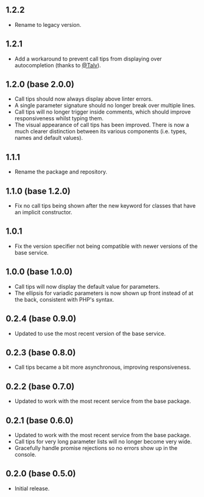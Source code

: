 ## 1.2.2
* Rename to legacy version.

## 1.2.1
* Add a workaround to prevent call tips from displaying over autocompletion (thanks to [@Talv](https://github.com/Talv)).

## 1.2.0 (base 2.0.0)
* Call tips should now always display above linter errors.
* A single parameter signature should no longer break over multiple lines.
* Call tips will no longer trigger inside comments, which should improve responsiveness whilst typing them.
* The visual appearance of call tips has been improved. There is now a much clearer distinction between its various components (i.e. types, names and default values).

## 1.1.1
* Rename the package and repository.

## 1.1.0 (base 1.2.0)
* Fix no call tips being shown after the new keyword for classes that have an implicit constructor.

## 1.0.1
* Fix the version specifier not being compatible with newer versions of the base service.

## 1.0.0 (base 1.0.0)
* Call tips will now display the default value for parameters.
* The ellipsis for variadic parameters is now shown up front instead of at the back, consistent with PHP's syntax.

## 0.2.4 (base 0.9.0)
* Updated to use the most recent version of the base service.

## 0.2.3 (base 0.8.0)
* Call tips became a bit more asynchronous, improving responsiveness.

## 0.2.2 (base 0.7.0)
* Updated to work with the most recent service from the base package.

## 0.2.1 (base 0.6.0)
* Updated to work with the most recent service from the base package.
* Call tips for very long parameter lists will no longer become very wide.
* Gracefully handle promise rejections so no errors show up in the console.

## 0.2.0 (base 0.5.0)
* Initial release.
